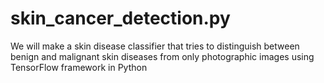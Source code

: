 # skin_cancer_detection.py
We will make a skin disease classifier that tries to distinguish between benign and malignant skin diseases from only photographic images using TensorFlow framework in Python

